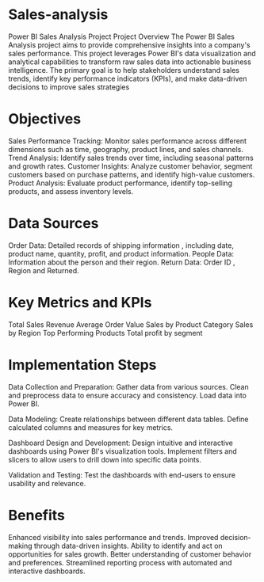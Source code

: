 # Sales-analysis

Power BI Sales Analysis Project
Project Overview
The Power BI Sales Analysis project aims to provide comprehensive insights into a company's sales performance. This project leverages Power BI's data visualization and analytical capabilities to transform raw sales data into actionable business intelligence. The primary goal is to help stakeholders understand sales trends, identify key performance indicators (KPIs), and make data-driven decisions to improve sales strategies

# Objectives

Sales Performance Tracking: Monitor sales performance across different dimensions such as time, geography, product lines, and sales channels.
Trend Analysis: Identify sales trends over time, including seasonal patterns and growth rates.
Customer Insights: Analyze customer behavior, segment customers based on purchase patterns, and identify high-value customers.
Product Analysis: Evaluate product performance, identify top-selling products, and assess inventory levels.

# Data Sources

Order Data: Detailed records of shipping information , including date, product name, quantity, profit, and product information.
People Data: Information about the person and their region.
Return Data: Order ID , Region and Returned.

# Key Metrics and KPIs

Total Sales Revenue
Average Order Value
Sales by Product Category
Sales by Region
Top Performing Products
Total profit by segment

# Implementation Steps

Data Collection and Preparation:
Gather data from various sources.
Clean and preprocess data to ensure accuracy and consistency.
Load data into Power BI.

Data Modeling:
Create relationships between different data tables.
Define calculated columns and measures for key metrics.

Dashboard Design and Development:
Design intuitive and interactive dashboards using Power BI's visualization tools.
Implement filters and slicers to allow users to drill down into specific data points.

Validation and Testing:
Test the dashboards with end-users to ensure usability and relevance.

# Benefits

Enhanced visibility into sales performance and trends.
Improved decision-making through data-driven insights.
Ability to identify and act on opportunities for sales growth.
Better understanding of customer behavior and preferences.
Streamlined reporting process with automated and interactive dashboards.
